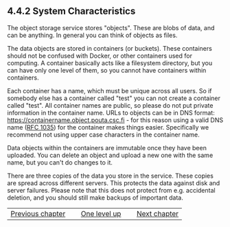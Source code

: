 ## 4.4.2 System Characteristics

The object storage service stores "objects". These are blobs of data,
and can be anything. In general you can think of objects as files.  
  
The  data  objects  are  stored  in  containers  (or  buckets).  These
containers should  not be  confused with  Docker, or  other containers
used  for computing.  A  container basically  acts  like a  filesystem
directory, but you can have only one level of them, so you cannot have
containers
within containers.  
  
Each container has  a name, which must be unique  across all users. So
if somebody  else has a container  called "test" you can  not create a
container called "test". All container  names are public, so please do
not put private information in the container name. URLs to objects can
be in DNS format: https://containername.object.pouta.csc.fi - for this
reason using  a valid DNS  name ([RFC  1035]) for the  container makes
things  easier.  Specifically  we   recommend  not  using  upper  case
characters
in the container name.  
  
Data objects within  the containers are immutable once  they have been
uploaded. You can delete an object and upload a new one with the same
name, but you can't do changes to it.  
  
There are  three copies of  the data you  store in the  service. These
copies are  spread across  different servers.  This protects  the data
against  disk and  server failures.  Please  note that  this does  not
protect  from e.g.  accidental  deletion, and  you  should still  make
backups of important data.

|                    | | | | |
|--------------------|-----|----------------|-----|----------------|
| [Previous chapter] |     | [One level up] |     | [Next chapter] |

  [RFC 1035]: https://www.ietf.org/rfc/rfc1035.txt "Section 2.3.1"
  [Previous chapter]: https://research.csc.fi/pouta-object-storage-benefits
  [One level up]: https://research.csc.fi/pouta-object-storage
  [Next chapter]: https://research.csc.fi/pouta-object-storage-common-use-cases

